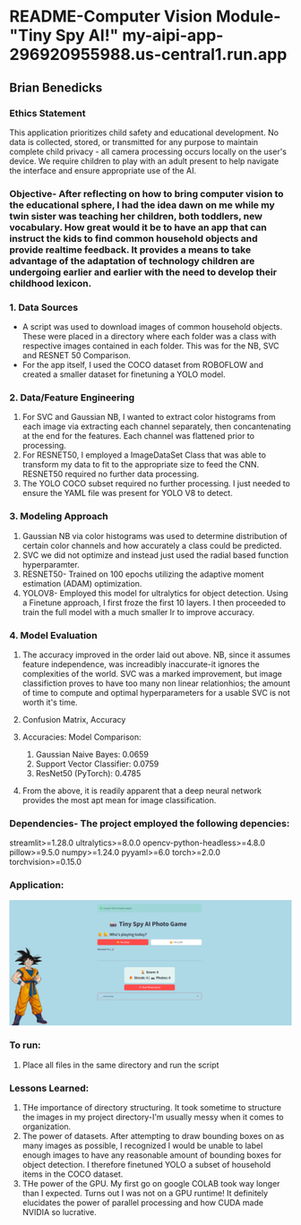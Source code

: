 # README-Computer Vision Module- "Tiny Spy AI!" my-aipi-app-296920955988.us-central1.run.app

## Brian Benedicks

<!-- Add your content below -->

### Ethics Statement

This application prioritizes child safety and educational development. No data is collected, stored, or transmitted for any purpose to maintain complete child privacy - all camera processing occurs locally on the user's device. We require children to play with an adult present to help navigate the interface and ensure appropriate use of the AI.

### Objective- After reflecting on how to bring computer vision to the educational sphere, I had the idea dawn on me while my twin sister was teaching her children, both toddlers, new vocabulary. How great would it be to have an app that can instruct the kids to find common household objects and provide realtime feedback. It provides a means to take advantage of the adaptation of technology children are undergoing earlier and earlier with the need to develop their childhood lexicon.


### 1. Data Sources

- A script was used to download images of common household objects. These were placed in a directory where each folder was a class with respective images contained in each folder. This was for the NB, SVC and RESNET 50 Comparison.
- For the app itself, I used the COCO dataset from ROBOFLOW and created a smaller dataset for finetuning a YOLO model.

### 2. Data/Feature Engineering 

1. For SVC and Gaussian NB, I wanted to extract color histograms from each image via extracting each channel separately, then concantenating at the end for the features. Each channel was flattened prior to processing.
2. For RESNET50, I employed a ImageDataSet Class that was able to transform my data to fit to the appropriate size to feed the CNN. RESNET50 required no further data processing.
3. The YOLO COCO subset required no further processing. I just needed to ensure the YAML file was present for YOLO V8 to detect.


### 3. Modeling Approach
1. Gaussian NB via color histograms was used to determine distribution of certain color channels and how accurately a class could be predicted. 
2. SVC we did not optimize and instead just used the radial based function hyperparamter.
3. RESNET50- Trained on 100 epochs utilizing the adaptive moment estimation (ADAM) optimization.
4. YOLOV8- Employed this model for ultralytics for object detection. Using a Finetune approach, I first froze the first 10 layers. I then proceeded to train the full model with a much smaller lr to improve accuracy.

### 4. Model Evaluation
1. The accuracy improved in the order laid out above. NB, since it assumes feature independence, was increadibly inaccurate-it ignores the complexities of the world. SVC was a marked improvement, but image classifiction proves to have too many non linear relationhios; the amount of time to compute and optimal hyperparameters for a usable SVC is not worth it's time.
2. Confusion Matrix, Accuracy
2. Accuracies:
   Model Comparison:
   1. Gaussian Naive Bayes: 0.0659 
   2. Support Vector Classifier: 0.0759 
   3. ResNet50 (PyTorch): 0.4785
   
3. From the above, it is readily apparent that a deep neural network provides the most apt mean for image classification.

### Dependencies- The project employed the following depencies:
streamlit>=1.28.0
ultralytics>=8.0.0
opencv-python-headless>=4.8.0
pillow>=9.5.0
numpy>=1.24.0
pyyaml>=6.0
torch>=2.0.0
torchvision>=0.15.0

### Application:
![Tiny Spy AI Game Interface](assets/app_preview.png)
### To run:
1. Place all files in the same directory and run the script
   

### Lessons Learned:
1. THe importance of directory structuring. It took sometime to structure the images in my project directory-I'm usually messy when it comes to organization.
2. The power of datasets. After attempting to draw bounding boxes on as many images as possible, I recognized I would be unable to label enough images to have any reasonable amount of bounding boxes for object detection. I therefore finetuned YOLO a subset of household items in the COCO dataset.
3. THe power of the GPU. My first go on google COLAB took way longer than I expected. Turns out I was not on a GPU runtime! It definitely elucidates the power of parallel processing and how CUDA made NVIDIA so lucrative.

